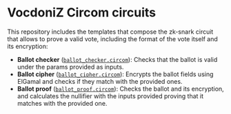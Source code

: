 # VocdoniZ Circom circuits

This repository includes the templates that compose the zk-snark circuit that allows to prove a valid vote, including the format of the vote itself and its encryption:
 * **Ballot checker** ([`ballot_checker.circom`](./circuits/ballot_checker.circom)): Checks that the ballot is valid under the params provided as inputs.
 * **Ballot cipher** ([`ballot_cipher.circom`](./circuits/ballot_cipher.circom)): Encrypts the ballot fields using ElGamal and checks if they match with the provided ones.
 * **Ballot proof** ([`ballot_proof.circom`](./circuits/ballot_proof.circom)): Checks the ballot and its encryption, and calculates the nullifier with the inputs provided proving that it matches with the provided one.